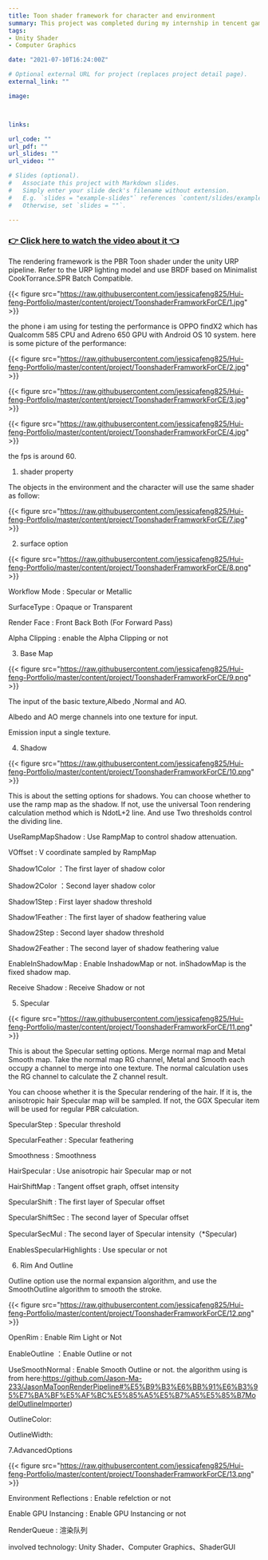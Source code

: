 ```yaml
---
title: Toon shader framework for character and environment
summary: This project was completed during my internship in tencent games. it is also a trianing assignment for shader framework. At the same time, i need to build the shader framework, complete the demo containing the environment and the character, and package it to the mobile phone to run.
tags:
- Unity Shader
- Computer Graphics

date: "2021-07-10T16:24:00Z"

# Optional external URL for project (replaces project detail page).
external_link: ""

image:



links:

url_code: ""
url_pdf: ""
url_slides: ""
url_video: ""

# Slides (optional).
#   Associate this project with Markdown slides.
#   Simply enter your slide deck's filename without extension.
#   E.g. `slides = "example-slides"` references `content/slides/example-slides.md`.
#   Otherwise, set `slides = ""`.

---
```




### [👉 Click here to watch the video about it 👈](https://studio.youtube.com/video/t1ZkP-FN5NA/edit)


The rendering framework is the PBR Toon shader under the unity URP pipeline. Refer to the URP lighting model and use BRDF based on Minimalist CookTorrance.SPR Batch Compatible.


{{< figure src="https://raw.githubusercontent.com/jessicafeng825/Hui-feng-Portfolio/master/content/project/ToonshaderFramworkForCE/1.jpg" >}}


the phone i am using for testing the performance is OPPO findX2 which has  Qualcomm 585 CPU and Adreno 650 GPU with Android OS 10 system. here is some picture of the performance:

{{< figure src="https://raw.githubusercontent.com/jessicafeng825/Hui-feng-Portfolio/master/content/project/ToonshaderFramworkForCE/2.jpg" >}}

{{< figure src="https://raw.githubusercontent.com/jessicafeng825/Hui-feng-Portfolio/master/content/project/ToonshaderFramworkForCE/3.jpg" >}}

{{< figure src="https://raw.githubusercontent.com/jessicafeng825/Hui-feng-Portfolio/master/content/project/ToonshaderFramworkForCE/4.jpg" >}}

the fps is around 60.

1. shader property


The objects in the environment and the character will use the same shader as follow:


{{< figure src="https://raw.githubusercontent.com/jessicafeng825/Hui-feng-Portfolio/master/content/project/ToonshaderFramworkForCE/7.jpg" >}}


2. surface option


{{< figure src="https://raw.githubusercontent.com/jessicafeng825/Hui-feng-Portfolio/master/content/project/ToonshaderFramworkForCE/8.png" >}}


Workflow Mode : Specular or Metallic

SurfaceType : Opaque or Transparent

Render Face : Front Back Both (For Forward Pass)

Alpha Clipping : enable the Alpha Clipping or not


3. Base Map


{{< figure src="https://raw.githubusercontent.com/jessicafeng825/Hui-feng-Portfolio/master/content/project/ToonshaderFramworkForCE/9.png" >}}


The input of the basic texture,Albedo ,Normal and AO. 

Albedo and AO merge channels into one texture for input.

Emission input a single texture.


4. Shadow


{{< figure src="https://raw.githubusercontent.com/jessicafeng825/Hui-feng-Portfolio/master/content/project/ToonshaderFramworkForCE/10.png" >}}


This is about the setting options for shadows. You can choose whether to use the ramp map as the shadow. If not, use the universal Toon rendering calculation method which is  NdotL+2 line. And use Two thresholds control the dividing line.


UseRampMapShadow : Use RampMap to control shadow attenuation.

VOffset : V coordinate sampled by RampMap

Shadow1Color ：The first layer of shadow color

Shadow2Color ：Second layer shadow color

Shadow1Step : First layer shadow threshold

Shadow1Feather : The first layer of shadow feathering value

Shadow2Step : Second layer shadow threshold

Shadow2Feather : The second layer of shadow feathering value

EnableInShadowMap : Enable InshadowMap or not. inShadowMap is the fixed shadow map.

Receive Shadow : Receive Shadow or not


5. Specular


{{< figure src="https://raw.githubusercontent.com/jessicafeng825/Hui-feng-Portfolio/master/content/project/ToonshaderFramworkForCE/11.png" >}}


This is about the Specular setting options. Merge normal map and Metal Smooth map. Take the normal map RG channel, Metal and Smooth each occupy a channel to merge into one texture. The normal calculation uses the RG channel to calculate the Z channel result. 


You can choose whether it is the Specular rendering of the hair. If it is, the anisotropic hair Specular map will be sampled. If not, the GGX Specular item will be used for regular PBR calculation.


SpecularStep : Specular threshold

SpecularFeather : Specular feathering

Smoothness : Smoothness 

HairSpecular : Use anisotropic hair Specular map or not

HairShiftMap : Tangent offset graph, offset intensity

SpecularShift : The first layer of Specular offset

SpecularShiftSec : The second layer of Specular offset

SpecularSecMul : The second layer of Specular intensity（*Specular)

EnablesSpecularHighlights : Use specular or not


6. Rim And Outline


Outline option use the normal expansion algorithm, and use the SmoothOutline algorithm to smooth the stroke.


{{< figure src="https://raw.githubusercontent.com/jessicafeng825/Hui-feng-Portfolio/master/content/project/ToonshaderFramworkForCE/12.png" >}}


OpenRim : Enable Rim Light or Not


EnableOutline ：Enable Outline or not

UseSmoothNormal : Enable Smooth Outline or not. the algorithm using is from here:https://github.com/Jason-Ma-233/JasonMaToonRenderPipeline#%E5%B9%B3%E6%BB%91%E6%B3%95%E7%BA%BF%E5%AF%BC%E5%85%A5%E5%B7%A5%E5%85%B7ModelOutlineImporter) 

OutlineColor:

OutlineWidth:


7.AdvancedOptions



{{< figure src="https://raw.githubusercontent.com/jessicafeng825/Hui-feng-Portfolio/master/content/project/ToonshaderFramworkForCE/13.png" >}}


Environment Reflections : Enable refelction or not

Enable GPU Instancing : Enable GPU Instancing or not

RenderQueue : 渲染队列



involved technology: Unity Shader、Computer Graphics、ShaderGUI
